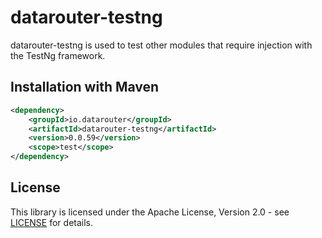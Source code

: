 # datarouter-testng

datarouter-testng is used to test other modules that require injection with the TestNg framework.

## Installation with Maven

```xml
<dependency>
	<groupId>io.datarouter</groupId>
	<artifactId>datarouter-testng</artifactId>
	<version>0.0.59</version>
	<scope>test</scope>
</dependency>
```

## License

This library is licensed under the Apache License, Version 2.0 - see [LICENSE](../LICENSE) for details.
